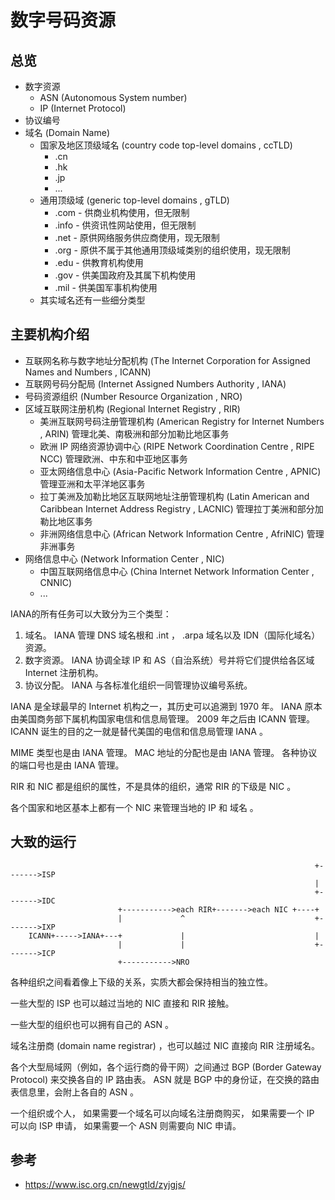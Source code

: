 # 数字号码资源

## 总览

- 数字资源
    - ASN (Autonomous System number)
    - IP (Internet Protocol)
- 协议编号
- 域名 (Domain Name)
    - 国家及地区顶级域名 (country code top-level domains , ccTLD)
        - .cn
        - .hk
        - .jp
        - ...
    - 通用顶级域 (generic top-level domains , gTLD)
        - .com - 供商业机构使用，但无限制
        - .info - 供资讯性网站使用，但无限制
        - .net - 原供网络服务供应商使用，现无限制
        - .org - 原供不属于其他通用顶级域类别的组织使用，现无限制
        - .edu - 供教育机构使用
        - .gov - 供美国政府及其属下机构使用
        - .mil - 供美国军事机构使用
    - 其实域名还有一些细分类型

## 主要机构介绍

- 互联网名称与数字地址分配机构 (The Internet Corporation for Assigned Names and Numbers , ICANN)
- 互联网号码分配局 (Internet Assigned Numbers Authority , IANA)
- 号码资源组织 (Number Resource Organization , NRO)
- 区域互联网注册机构 (Regional Internet Registry , RIR)
    - 美洲互联网号码注册管理机构 (American Registry for Internet Numbers , ARIN) 管理北美、南极洲和部分加勒比地区事务
    - 欧洲 IP 网络资源协调中心 (RIPE Network Coordination Centre , RIPE NCC) 管理欧洲、中东和中亚地区事务
    - 亚太网络信息中心 (Asia-Pacific Network Information Centre , APNIC) 管理亚洲和太平洋地区事务
    - 拉丁美洲及加勒比地区互联网地址注册管理机构 (Latin American and Caribbean Internet Address Registry , LACNIC) 管理拉丁美洲和部分加勒比地区事务
    - 非洲网络信息中心 (African Network Information Centre , AfriNIC) 管理非洲事务
- 网络信息中心 (Network Information Center , NIC)
    - 中国互联网络信息中心 (China Internet Network Information Center , CNNIC)
    - ...

IANA的所有任务可以大致分为三个类型：
1. 域名。 IANA 管理 DNS 域名根和 .int ， .arpa 域名以及 IDN（国际化域名）资源。
1. 数字资源。 IANA 协调全球 IP 和 AS（自治系统）号并将它们提供给各区域 Internet 注册机构。
1. 协议分配。 IANA 与各标准化组织一同管理协议编号系统。

IANA 是全球最早的 Internet 机构之一，其历史可以追溯到 1970 年。
IANA 原本由美国商务部下属机构国家电信和信息局管理。
2009 年之后由 ICANN 管理。
ICANN 诞生的目的之一就是替代美国的电信和信息局管理 IANA 。

MIME 类型也是由 IANA 管理。
MAC 地址的分配也是由 IANA 管理。
各种协议的端口号也是由 IANA 管理。

RIR 和 NIC 都是组织的属性，不是具体的组织，通常 RIR 的下级是 NIC 。

各个国家和地区基本上都有一个 NIC 来管理当地的 IP 和 域名 。

## 大致的运行

```
                                                                    +------->ISP
                                                                    |
                                                                    +------->IDC
                        +----------->each RIR+------->each NIC +----+
                        |             ^                             +------->IXP
    ICANN+----->IANA+---+             |                             |
                        |             |                             +------->ICP
                        +----------->NRO
```

各种组织之间看着像上下级的关系，实质大都会保持相当的独立性。

一些大型的 ISP 也可以越过当地的 NIC 直接和 RIR 接触。

一些大型的组织也可以拥有自己的 ASN 。

域名注册商 (domain name registrar) ，也可以越过 NIC 直接向 RIR 注册域名。

各个大型局域网（例如，各个运行商的骨干网）之间通过 BGP (Border Gateway Protocol) 来交换各自的 IP 路由表。
ASN 就是 BGP 中的身份证，在交换的路由表信息里，会附上各自的 ASN 。

一个组织或个人，
如果需要一个域名可以向域名注册商购买，
如果需要一个 IP 可以向 ISP 申请，
如果需要一个 ASN 则需要向 NIC 申请。

## 参考

- https://www.isc.org.cn/newgtld/zyjgjs/
